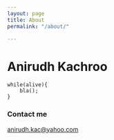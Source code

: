 ```yaml
---
layout: page
title: About
permalink: "/about/"

---
```


# Anirudh Kachroo

    while(alive){
    	bla();
    }

### Contact me

anirudh.kac@yahoo.com